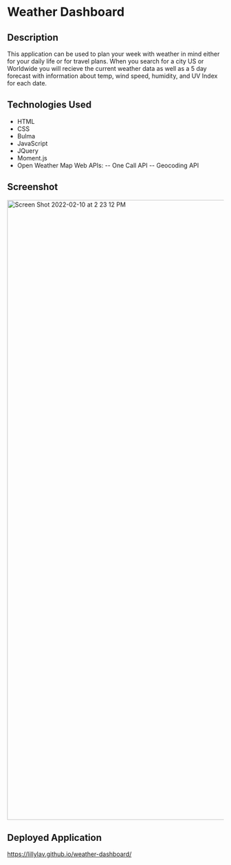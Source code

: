# Weather Dashboard

## Description
This application can be used to plan your week with weather in mind either for your daily life or for travel plans. When you search for a city US or Worldwide you will recieve the current weather data as well as a 5 day forecast with information about temp, wind speed, humidity, and UV Index for each date.

## Technologies Used
- HTML
- CSS
- Bulma
- JavaScript
- JQuery
- Moment.js
- Open Weather Map Web APIs:
-- One Call API 
-- Geocoding API

## Screenshot
<img width="1440" alt="Screen Shot 2022-02-10 at 2 23 12 PM" src="https://user-images.githubusercontent.com/93904532/153499068-326cf56f-cf1d-4703-8d6b-79907930a8a0.png">

## Deployed Application
https://lillylav.github.io/weather-dashboard/
